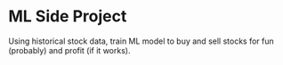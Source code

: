 # ML Side Project

Using historical stock data, train ML model to buy and sell stocks for fun (probably) and profit (if it works).
